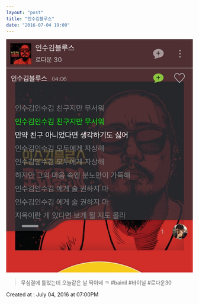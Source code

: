 ```yaml
---
layout: "post"
title: "인수김블루스"
date: "2016-07-04 19:00"
---
```


![Images](/media/2016/07/13551655_1422245897802405_1730719217_n.jpg)

> 무심결에 틀었는데 오늘같은 날 딱이네 ㅋ #bainil #바이닐 #로다운30

Created at : July 04, 2016 at 07:00PM
